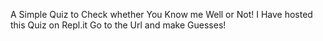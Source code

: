 A Simple Quiz to Check whether You Know me Well or Not!
I Have hosted this Quiz on Repl.it 
Go to the Url and make Guesses!